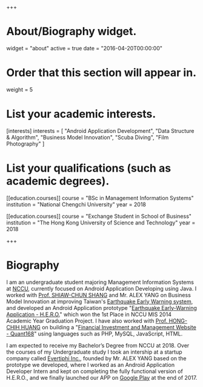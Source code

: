 +++
# About/Biography widget.
widget = "about"
active = true
date = "2016-04-20T00:00:00"

# Order that this section will appear in.
weight = 5

# List your academic interests.
[interests]
  interests = [
    "Android Application Development",
    "Data Structure & Algorithm",
    "Business Model Innovation",
    "Scuba Diving",
    "Film Photography"
  ]

# List your qualifications (such as academic degrees).
[[education.courses]]
  course = "BSc in Management Information Systems"
  institution = "National Chengchi University"
  year = 2018

[[education.courses]]
  course = "Exchange Student in School of Business"
  institution = "The Hong Kong University of Science and Technology"
  year = 2018
 
+++

# Biography

I am an undergraduate student majoring Management Information Systems at <a href="http://www.nccu.edu.tw/?locale=en">NCCU</a>, currently focused on Android Application Developing using Java. I worked with <a href="http://www.commerce.nccu.edu.tw/en/faculty/faculty_directory_bydept/%E5%B0%9A-%E5%AD%9D%E7%B4%94-52949454" target="_blank">Prof. SHIAW-CHUN SHANG</a> and Mr. ALEX YANG on Business Model Innovation at improving Taiwan's <a href="https://earthquake.usgs.gov/research/earlywarning/">Earthquake Early Warning system</a>, and developed an Android Application prototype "<a href="https://github.com/kevinyu0506/EarthquakeApp">Earthquake Early-Warning Application - H.E.R.O.</a>" which won the 1st Place in NCCU MIS 2014 Academic Year Graduation Project. I have also worked with <a href="http://rmi.nccu.edu.tw/en/Members1/%E9%BB%83-%E6%B3%93%E6%99%BA-93151481">Prof. HONG-CHIH HUANG</a> on building a "<a href="http://140.119.86.174/quant168/newretirementpay.php">Financial Investment and Management Website - Quant168</a>" using languages such as PHP, MySQL, JavaScript, HTML.

I am expected to receive my Bachelor’s Degree from NCCU at 2018. Over the courses of my Undergraduate study I took an intership at a startup company called <a href="http://www.evertiphi.com/">Evertiphi Inc.</a>, founded by Mr. ALEX YANG based on the prototype we developed, where I worked as an Android Application Developer Intern and kept on completing the fully functional version of H.E.R.O., and we finally launched our APP on <a href="https://play.google.com/store/apps/details?id=com.evertiphi.herov2">Google Play</a> at the end of 2017.
